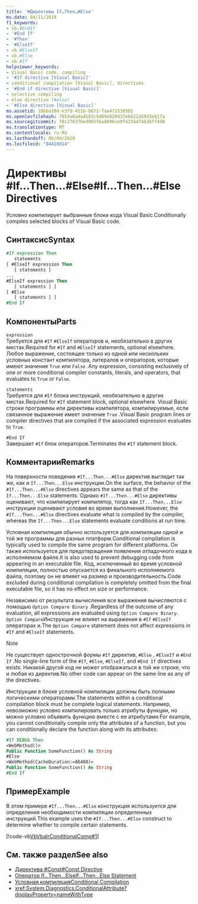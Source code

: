 ```yaml
---
title: '#Директивы If…Then…#Else'
ms.date: 04/11/2018
f1_keywords:
- vb.#EndIf
- '#End If'
- '#Then'
- '#ElseIf'
- vb.#ElseIf
- vb.#Else
- vb.#If
helpviewer_keywords:
- Visual Basic code, compiling
- '#If directive [Visual Basic]'
- conditional compilation [Visual Basic], directives
- '#End if directive [Visual Basic]'
- selective compiling
- else directive (#else)
- '#Else directive [Visual Basic]'
ms.assetid: 10bba104-e3fd-451b-b672-faa472530502
ms.openlocfilehash: 7054a6ada4583c5d89e020437eb622a59d3eb17a
ms.sourcegitcommit: f8c270376ed905f6a8896ce0fe25b4f4b38ff498
ms.translationtype: MT
ms.contentlocale: ru-RU
ms.lasthandoff: 06/04/2020
ms.locfileid: "84410014"
---
```

# <a name="ifthenelse-directives"></a><span data-ttu-id="25df8-102">Директивы #If...Then...#Else</span><span class="sxs-lookup"><span data-stu-id="25df8-102">#If...Then...#Else Directives</span></span>

<span data-ttu-id="25df8-103">Условно компилирует выбранные блоки кода Visual Basic.</span><span class="sxs-lookup"><span data-stu-id="25df8-103">Conditionally compiles selected blocks of Visual Basic code.</span></span>

## <a name="syntax"></a><span data-ttu-id="25df8-104">Синтаксис</span><span class="sxs-lookup"><span data-stu-id="25df8-104">Syntax</span></span>

```vb
#If expression Then
   statements
[ #ElseIf expression Then
   [ statements ]
...
#ElseIf expression Then
   [ statements ] ]
[ #Else
   [ statements ] ]
#End If
```

## <a name="parts"></a><span data-ttu-id="25df8-105">Компоненты</span><span class="sxs-lookup"><span data-stu-id="25df8-105">Parts</span></span>

`expression`  
<span data-ttu-id="25df8-106">Требуется для `#If` `#ElseIf` операторов и, необязательно в других местах.</span><span class="sxs-lookup"><span data-stu-id="25df8-106">Required for `#If` and `#ElseIf` statements, optional elsewhere.</span></span> <span data-ttu-id="25df8-107">Любое выражение, состоящее только из одной или нескольких условных констант компилятора, литералов и операторов, которые имеют значение `True` или `False` .</span><span class="sxs-lookup"><span data-stu-id="25df8-107">Any expression, consisting exclusively of one or more conditional compiler constants, literals, and operators, that evaluates to `True` or `False`.</span></span>

`statements`  
<span data-ttu-id="25df8-108">Требуется для `#If` блока инструкций, необязательно в других местах.</span><span class="sxs-lookup"><span data-stu-id="25df8-108">Required for `#If` statement block, optional elsewhere.</span></span> <span data-ttu-id="25df8-109">Visual Basic строки программы или директивы компилятора, компилируемые, если связанное выражение имеет значение `True` .</span><span class="sxs-lookup"><span data-stu-id="25df8-109">Visual Basic program lines or compiler directives that are compiled if the associated expression evaluates to `True`.</span></span>

`#End If`  
<span data-ttu-id="25df8-110">Завершает `#If` блок операторов.</span><span class="sxs-lookup"><span data-stu-id="25df8-110">Terminates the `#If` statement block.</span></span>

## <a name="remarks"></a><span data-ttu-id="25df8-111">Комментарии</span><span class="sxs-lookup"><span data-stu-id="25df8-111">Remarks</span></span>

<span data-ttu-id="25df8-112">На поверхности поведение `#If...Then...#Else` директив выглядит так же, как и `If...Then...Else` инструкции.</span><span class="sxs-lookup"><span data-stu-id="25df8-112">On the surface, the behavior of the `#If...Then...#Else` directives appears the same as that of the `If...Then...Else` statements.</span></span> <span data-ttu-id="25df8-113">Однако `#If...Then...#Else` директивы оценивают, что компилирует компилятор, тогда как `If...Then...Else` инструкции оценивают условия во время выполнения.</span><span class="sxs-lookup"><span data-stu-id="25df8-113">However, the `#If...Then...#Else` directives evaluate what is compiled by the compiler, whereas the `If...Then...Else` statements evaluate conditions at run time.</span></span>

<span data-ttu-id="25df8-114">Условная компиляция обычно используется для компиляции одной и той же программы для разных платформ.</span><span class="sxs-lookup"><span data-stu-id="25df8-114">Conditional compilation is typically used to compile the same program for different platforms.</span></span> <span data-ttu-id="25df8-115">Он также используется для предотвращения появления отладочного кода в исполняемом файле.</span><span class="sxs-lookup"><span data-stu-id="25df8-115">It is also used to prevent debugging code from appearing in an executable file.</span></span> <span data-ttu-id="25df8-116">Код, исключенный во время условной компиляции, полностью опускается из финального исполняемого файла, поэтому он не влияет на размер и производительность.</span><span class="sxs-lookup"><span data-stu-id="25df8-116">Code excluded during conditional compilation is completely omitted from the final executable file, so it has no effect on size or performance.</span></span>

<span data-ttu-id="25df8-117">Независимо от результата вычисления все выражения вычисляются с помощью `Option Compare Binary` .</span><span class="sxs-lookup"><span data-stu-id="25df8-117">Regardless of the outcome of any evaluation, all expressions are evaluated using `Option Compare Binary`.</span></span> <span data-ttu-id="25df8-118">`Option Compare`Инструкция не влияет на выражения в `#If` `#ElseIf` операторах и.</span><span class="sxs-lookup"><span data-stu-id="25df8-118">The `Option Compare` statement does not affect expressions in `#If` and `#ElseIf` statements.</span></span>

> [!NOTE]
> <span data-ttu-id="25df8-119">Не существует однострочной формы `#If` директив, `#Else` , `#ElseIf` и `#End If` .</span><span class="sxs-lookup"><span data-stu-id="25df8-119">No single-line form of the `#If`, `#Else`, `#ElseIf`, and `#End If` directives exists.</span></span> <span data-ttu-id="25df8-120">Никакой другой код не может отображаться в той же строке, что и любая из директив.</span><span class="sxs-lookup"><span data-stu-id="25df8-120">No other code can appear on the same line as any of the directives.</span></span>

<span data-ttu-id="25df8-121">Инструкции в блоке условной компиляции должны быть полными логическими операторами.</span><span class="sxs-lookup"><span data-stu-id="25df8-121">The statements within a conditional compilation block must be complete logical statements.</span></span> <span data-ttu-id="25df8-122">Например, невозможно условно компилировать только атрибуты функции, но можно условно объявить функцию вместе с ее атрибутами:</span><span class="sxs-lookup"><span data-stu-id="25df8-122">For example, you cannot conditionally compile only the attributes of a function, but you can conditionally declare the function along with its attributes:</span></span>

```vb
#If DEBUG Then
<WebMethod()>
Public Function SomeFunction() As String
#Else
<WebMethod(CacheDuration:=86400)>
Public Function SomeFunction() As String
#End If
```

## <a name="example"></a><span data-ttu-id="25df8-123">Пример</span><span class="sxs-lookup"><span data-stu-id="25df8-123">Example</span></span>

<span data-ttu-id="25df8-124">В этом примере `#If...Then...#Else` конструкция используется для определения необходимости компиляции определенных инструкций.</span><span class="sxs-lookup"><span data-stu-id="25df8-124">This example uses the `#If...Then...#Else` construct to determine whether to compile certain statements.</span></span>

[!code-vb[VbVbalrConditionalComp#1](~/samples/snippets/visualbasic/VS_Snippets_VBCSharp/VbVbalrConditionalComp/VB/Class1.vb#1)]

## <a name="see-also"></a><span data-ttu-id="25df8-125">См. также раздел</span><span class="sxs-lookup"><span data-stu-id="25df8-125">See also</span></span>

- [<span data-ttu-id="25df8-126">Директива #Const</span><span class="sxs-lookup"><span data-stu-id="25df8-126">#Const Directive</span></span>](const-directive.md)
- [<span data-ttu-id="25df8-127">Оператор If…Then…Else</span><span class="sxs-lookup"><span data-stu-id="25df8-127">If...Then...Else Statement</span></span>](../statements/if-then-else-statement.md)
- [<span data-ttu-id="25df8-128">Условная компиляция</span><span class="sxs-lookup"><span data-stu-id="25df8-128">Conditional Compilation</span></span>](../../programming-guide/program-structure/conditional-compilation.md)
- <xref:System.Diagnostics.ConditionalAttribute?displayProperty=nameWithType>
